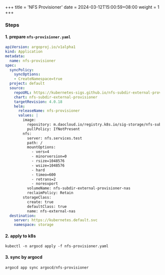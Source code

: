 +++
title = 'NFS Provisioner'
date = 2024-03-12T15:00:59+08:00
weight = 1
+++

### Steps
#### 1. prepare `nfs-provisioner.yaml`
```yaml
apiVersion: argoproj.io/v1alpha1
kind: Application
metadata:
  name: nfs-provisioner
spec:
  syncPolicy:
    syncOptions:
    - CreateNamespace=true
  project: default
  source:
    repoURL: https://kubernetes-sigs.github.io/nfs-subdir-external-provisioner
    chart: nfs-subdir-external-provisioner
    targetRevision: 4.0.18
    helm:
      releaseName: nfs-provisioner
      values: |
        image:
          repository: m.daocloud.io/registry.k8s.io/sig-storage/nfs-subdir-external-provisioner
          pullPolicy: IfNotPresent
        nfs:
          server: nfs.services.test
          path: /
          mountOptions:
            - vers=4
            - minorversion=0
            - rsize=1048576
            - wsize=1048576
            - hard
            - timeo=600
            - retrans=2
            - noresvport
          volumeName: nfs-subdir-external-provisioner-nas
          reclaimPolicy: Retain
        storageClass:
          create: true
          defaultClass: true
          name: nfs-external-nas
  destination:
    server: https://kubernetes.default.svc
    namespace: storage
```



#### 2. apply to k8s
```shell
kubectl -n argocd apply -f nfs-provisioner.yaml
```

#### 3. sync by argocd
```shell
argocd app sync argocd/nfs-provisioner
```